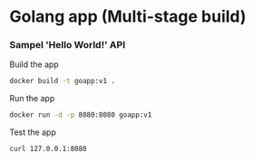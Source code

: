 # Golang app (Multi-stage build)

### Sampel 'Hello World!' API



Build the app

```bash
docker build -t goapp:v1 .
```

Run the app

```bash
docker run -d -p 8080:8080 goapp:v1
```

Test the app

```bash
curl 127.0.0.1:8080
```
